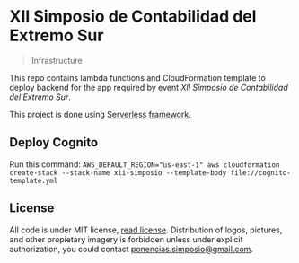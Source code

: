 # XII Simposio de Contabilidad del Extremo Sur
> Infrastructure

This repo contains lambda functions and CloudFormation template to deploy backend for the app required by event *XII Simposio de Contabilidad del Extremo Sur*.

This project is done using [Serverless framework](https://serverless.com/).

## Deploy Cognito

Run this command: `AWS_DEFAULT_REGION="us-east-1" aws cloudformation create-stack --stack-name xii-simposio --template-body file://cognito-template.yml`

## License

All code is under MIT license, [read license](LICENSE). Distribution of logos, pictures, and other propietary imagery is forbidden unless under explicit authorization, you could contact [ponencias.simposio@gmail.com](mailto:ponencias.simposio@gmail.com).
